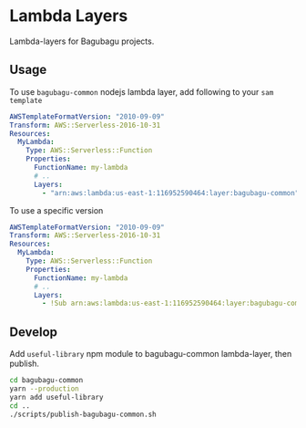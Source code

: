 # Lambda Layers

Lambda-layers for Bagubagu projects.

## Usage

To use `bagubagu-common` nodejs lambda layer, add following to your `sam template`

```yaml
AWSTemplateFormatVersion: "2010-09-09"
Transform: AWS::Serverless-2016-10-31
Resources:
  MyLambda:
    Type: AWS::Serverless::Function
    Properties:
      FunctionName: my-lambda
      # ..
      Layers:
        - "arn:aws:lambda:us-east-1:116952590464:layer:bagubagu-common"
```

To use a specific version

```yaml
AWSTemplateFormatVersion: "2010-09-09"
Transform: AWS::Serverless-2016-10-31
Resources:
  MyLambda:
    Type: AWS::Serverless::Function
    Properties:
      FunctionName: my-lambda
      # ..
      Layers:
        - !Sub arn:aws:lambda:us-east-1:116952590464:layer:bagubagu-common:${LayerVersion}
```

## Develop

Add `useful-library` npm module to bagubagu-common lambda-layer, then publish.

```bash
cd bagubagu-common
yarn --production
yarn add useful-library
cd ..
./scripts/publish-bagubagu-common.sh
```
